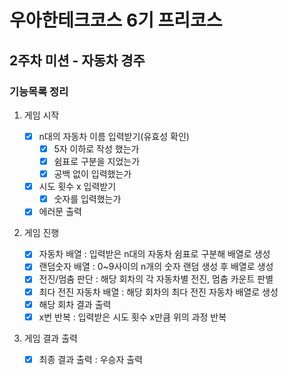 # 우아한테크코스 6기 프리코스

## 2주차 미션 - 자동차 경주

### 기능목록 정리

1. 게임 시작

   - [x] n대의 자동차 이름 입력받기(유효성 확인)
     - [x] 5자 이하로 작성 했는가
     - [x] 쉼표로 구분을 지었는가
     - [x] 공백 없이 입력했는가
   - [x] 시도 횟수 x 입력받기
     - [x] 숫자를 입력했는가
   - [x] 에러문 출력

2. 게임 진행

   - [x] 자동차 배열 : 입력받은 n대의 자동차 쉼표로 구분해 배열로 생성
   - [x] 랜덤숫자 배열 : 0~9사이의 n개의 숫자 랜덤 생성 후 배열로 생성
   - [x] 전진/멈춤 판단 : 해당 회차의 각 자동차별 전진, 멈춤 카운트 판별
   - [x] 최다 전진 자동차 배열 : 해당 회차의 최다 전진 자동차 배열로 생성
   - [x] 해당 회차 결과 출력
   - [x] x번 반복 : 입력받은 시도 횟수 x만큼 위의 과정 반복

3. 게임 결과 출력
   - [x] 최종 결과 출력 : 우승자 출력
